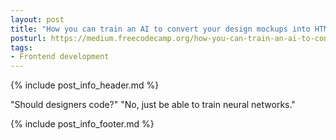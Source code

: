 ```yaml
---
layout: post
title: "How you can train an AI to convert your design mockups into HTML and CSS"
posturl: https://medium.freecodecamp.org/how-you-can-train-an-ai-to-convert-your-design-mockups-into-html-and-css-cc7afd82fed4
tags:
- Frontend development
---
```


{% include post_info_header.md %}

"Should designers code?" "No, just be able to train neural networks."

<!--more-->
{% include post_info_footer.md %}
